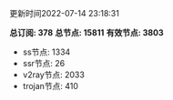 更新时间2022-07-14 23:18:31

**总订阅: 378**
**总节点: 15811**
**有效节点: 3803**
- ss节点: 1334
- ssr节点: 26
- v2ray节点: 2033
- trojan节点: 410
